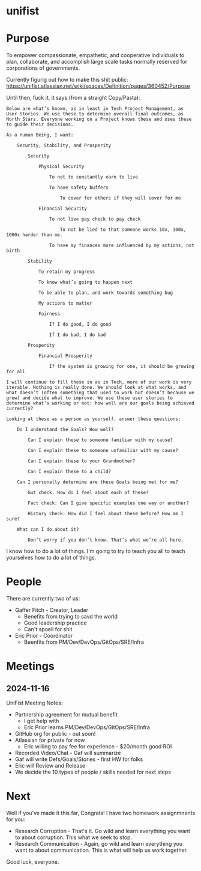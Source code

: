 unifist
=======

# Purpose

To empower compassionate, empathetic, and cooperative individuals to plan, collaborate, and accomplish large scale tasks normally reserved for corporations of governments. 

Currently figurig out how to make this shit public: https://unifist.atlassian.net/wiki/spaces/Definition/pages/360452/Purpose

Until then, fuck it, it says (from a straight Copy/Pasta): 

```
Below are what’s known, as in least in Tech Project Management, as User Stories. We use these to determine overall final outcomes, as North Stars. Everyone working on a Project knows these and uses these to guide their decisions. 

As a Human Being, I want:

    Security, Stability, and Prosperity

        Security

            Physical Security

                To not to constantly earn to live

                To have safety buffers

                    To cover for others if they will cover for me

            Financial Security

                To not live pay check to pay check

                    To not be lied to that someone works 10x, 100x, 1000x harder than me.

                To have my finances more influenced by my actions, not birth

        Stability

            To retain my progress

            To know what’s going to happen next

            To be able to plan, and work towards something bug

            My actions to matter

            Fairness

                If I do good, I do good

                If I do bad, I do bad

        Prosperity

            Financial Prosperity

                If the system is growing for one, it should be growing for all 

I will continue to fill these in as in Tech, more of our work is very iterable. Nothing is really done. We should look at what works, and what doesn’t (often something that used to work but doesn’t because we grew) and decide what to improve. We use these user stories to determine what’s working or not: how well are our goals being achieved currently?

Looking at these as a person as yourself, answer these questions:

    Do I understand the Goals? How well?

        Can I explain these to someone familiar with my cause?

        Can I explain these to someone unfamiliar with my cause?

        Can I explain these to your Grandmother?

        Can I explain these to a child?

    Can I personally determine are these Goals being met for me?

        Gut check. How do I feel about each of these?

        Fact check: Can I give specific examples one way or another?

        History check: How did I feel about these before? How am I sure?

    What can I do about it?

        Don’t worry if you don’t know. That’s what we’re all here. 
```

I know how to do a lot of things. I'm going to try to teach you all to teach yourselves how to do a lot of things. 

# People

There are currently two of us:
- Gaffer Fitch - Creator, Leader
  - Benefits from trying to savd the world
  - Good leadership practice
  - Can't spoell for shit
- Eric Prior - Coordinator
  - Beenfits from PM/Dev/DevOps/GitOps/SRE/Infra

# Meetings

## 2024-11-16

UniFist Meeting Notes:
- Partnership agreement for mutual benefit
  - I get help with 
  - Eric Prior learns PM/Dev/DevOps/GitOps/SRE/Infra
- GitHub org for public - out soon!
- Atlassian for private for now
  - Eric willing to pay fee for experience - $20/month good ROI 
- Recorded Video/Chat - Gaf will summarize
- Gaf will write Defs/Goals/Stories - first HW for folks
- Eric will Review and Release
- We decide the 10 types of people / skills needed for next steps

# Next

Well if you've made it this far, Congrats! I have two homework assignmnents for you:
- Research Corruption - That's it. Go wild and learn everything you want to about corruption. This what we seek to stop.
- Research Communication - Again, go wild and learn everything you want to about communication. This is what will help us work together.

Good luck, everyone.
